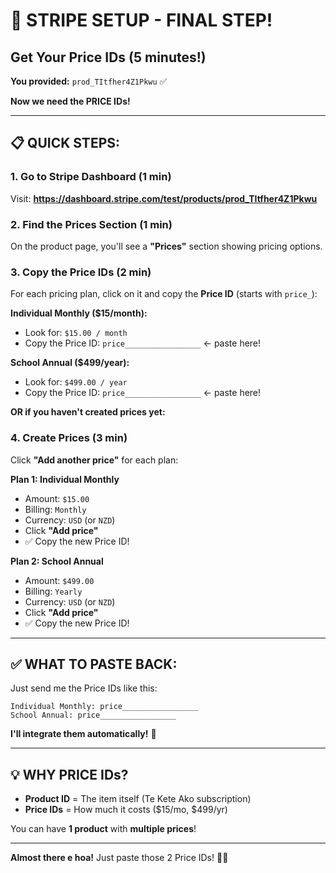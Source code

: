# 🎯 STRIPE SETUP - FINAL STEP!
## Get Your Price IDs (5 minutes!)

**You provided:** `prod_TItfher4Z1Pkwu` ✅

**Now we need the PRICE IDs!**

---

## 📋 **QUICK STEPS:**

### **1. Go to Stripe Dashboard** (1 min)
Visit: **https://dashboard.stripe.com/test/products/prod_TItfher4Z1Pkwu**

### **2. Find the Prices Section** (1 min)
On the product page, you'll see a **"Prices"** section showing pricing options.

### **3. Copy the Price IDs** (2 min)

For each pricing plan, click on it and copy the **Price ID** (starts with `price_`):

**Individual Monthly ($15/month):**
- Look for: `$15.00 / month`
- Copy the Price ID: `price_________________` ← paste here!

**School Annual ($499/year):**
- Look for: `$499.00 / year`
- Copy the Price ID: `price_________________` ← paste here!

**OR if you haven't created prices yet:**

### **4. Create Prices** (3 min)

Click **"Add another price"** for each plan:

**Plan 1: Individual Monthly**
- Amount: `$15.00`
- Billing: `Monthly`
- Currency: `USD` (or `NZD`)
- Click **"Add price"**
- ✅ Copy the new Price ID!

**Plan 2: School Annual**
- Amount: `$499.00`
- Billing: `Yearly`
- Currency: `USD` (or `NZD`)
- Click **"Add price"**
- ✅ Copy the new Price ID!

---

## ✅ **WHAT TO PASTE BACK:**

Just send me the Price IDs like this:

```
Individual Monthly: price_________________
School Annual: price_________________
```

**I'll integrate them automatically!** 🚀

---

## 💡 **WHY PRICE IDs?**

- **Product ID** = The item itself (Te Kete Ako subscription)
- **Price IDs** = How much it costs ($15/mo, $499/yr)

You can have **1 product** with **multiple prices**!

---

**Almost there e hoa!** Just paste those 2 Price IDs! 💝✨


